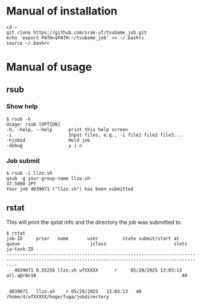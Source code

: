 # Manual of installation
```
cd ~
git clone https://github.com/srak-uf/tsubame_job.git
echo 'export PATH=$PATH:~/tsubame_job' >> ~/.bashrc
source ~/.bashrc
```

# Manual of usage
## rsub
### Show help
```
$ rsub -h
Usage: rsub [OPTION]
-h, -help, --help      print this help screen
-i                     Input files, e.g., -i file1 file2 file3...
-hjobid                Hold job
-debug                 y | n
```
### Job submit
```
$ rsub -i llzo.sh
qsub -g your-group-name llzo.sh
37.5000 JPY
Your job 4039071 ("llzo.sh") has been submitted
```

## rstat
This will print the qstat info and the directory the job was submitted to.
```
$ rstat
job-ID     prior   name       user         state submit/start at     queue                          jclass                         slots ja-task-ID 
------------------------------------------------------------------------------------------------------------------------------------------------
   4039071 0.55256 llzo.sh ufXXXXX      r     05/20/2025 13:03:13 all.q@r8n10                                                      40        


 4039071   llzo.sh    r 05/20/2025   13:03:13   40 /home/4/ufXXXXX/hoge/fuga/jobdirectory
```
